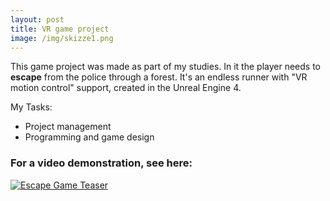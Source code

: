 ```yaml
---
layout: post
title: VR game project
image: /img/skizze1.png
---
```


This game project was made as part of my studies. In it the player needs to **escape** from the police through a forest. It's an endless runner with "VR motion control" support, created in the Unreal Engine 4.

My Tasks:
* Project management
* Programming and game design

### For a video demonstration, see here:
[![Escape Game Teaser](http://i.imgur.com/7s99quF.png)](https://vimeo.com/209393676 "Escape Game Teaser - Click to Watch!")
